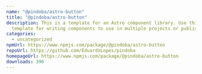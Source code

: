```yaml
---
name: "@pindoba/astro-button"
title: "@pindoba/astro-button"
description: This is a template for an Astro component library. Use this
  template for writing components to use in multiple projects or publish to NPM.
categories:
  - uncategorized
npmUrl: https://www.npmjs.com/package/@pindoba/astro-button
repoUrl: https://github.com/EduardoLopes/pindoba
homepageUrl: https://www.npmjs.com/package/@pindoba/astro-button
downloads: 396
---
```

